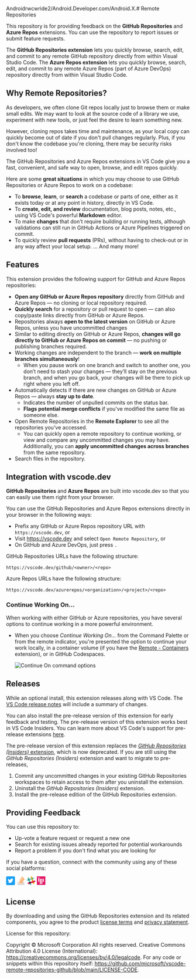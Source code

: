 Androidrwcwride2/Android.Developer.com/Android.X.# Remote Repositories

This repository is for providing feedback on the **GitHub Repositories** and **Azure Repos** extensions. You can use the repository to report issues or submit feature requests.

The **GitHub Repositories extension** lets you quickly browse, search, edit, and commit to any remote GitHub repository directly from within Visual Studio Code. The **Azure Repos extension** lets you quickly browse, search, edit, and commit to any remote Azure Repos (part of Azure DevOps) repository directly from within Visual Studio Code.

## Why Remote Repositories?

As developers, we often clone Git repos locally just to browse them or make small edits. We may want to look at the source code of a library we use, experiment with new tools, or just feel the desire to learn something new.

However, cloning repos takes time and maintenance, as your local copy can quickly become out of date if you don't pull changes regularly. Plus, if you don't know the codebase you're cloning, there may be security risks involved too!

The GitHub Repositories and Azure Repos extensions in VS Code give you a fast, convenient, and safe way to open, browse, and edit repos quickly.

Here are some **great situations** in which you may choose to use GitHub Repositories or Azure Repos to work on a codebase:

- To **browse**, **learn**, or **search** a codebase or parts of one, either as it exists today or at any point in history, directly in VS Code.
- To **create, edit, and review** documentation, blog posts, notes, etc., using VS Code's powerful **Markdown** editor.
- To make **changes** that don't require building or running tests, although validations can still run in GitHub Actions or Azure Pipelines triggered on commit.
- To quickly review **pull requests** (PRs), without having to check-out or in any way affect your local setup.
... And many more!

## Features

This extension provides the following support for GitHub and Azure Repos repositories:

- **Open any GitHub or Azure Repos repository** directly from GitHub and Azure Repos &mdash; no cloning or local repository required.
- **Quickly search** for a repository or pull request to open &mdash; can also copy/paste links directly from GitHub or Azure Repos.
- Repositories always **open to the latest version** on GitHub or Azure Repos, unless you have uncommitted changes
- Similar to editing directly on GitHub or Azure Repos, **changes will go directly to GitHub or Azure Repos on commit** &mdash; no pushing or publishing branches required.
- Working changes are independent to the branch &mdash; **work on multiple branches simultaneously**!
  - When you pause work on one branch and switch to another one, you don’t need to stash your changes &mdash; they’ll stay on the previous branch, and when you go back, your changes will be there to pick up right where you left off.
- Automatically detects if there are new changes on GitHub or Azure Repos &mdash; always **stay up to date**.
  - Indicates the number of unpulled commits on the status bar.
  - **Flags potential merge conflicts** if you've modified the same file as someone else.
- Open Remote Repositories in the **Remote Explorer** to see all the repositories you've accessed.
  - You can quickly open a remote repository to continue working, or view and compare any uncommitted changes you may have. Additionally, you can **apply uncommitted changes across branches** from the same repository.
- Search files in the repository.

## Integration with vscode.dev

**GitHub Repositories** and **Azure Repos** are built into vscode.dev so that you can easily use them right from your browser.

You can use the GitHub Repositories and Azure Repos extensions directly in your browser in the following ways:
- Prefix any GitHub or Azure Repos repository URL with `https://vscode.dev`, or
- Visit https://vscode.dev and select `Open Remote Repository`, or
- On GitHub and Azure DevOps, just press `.`

GitHub Repositories URLs have the following structure:

```
https://vscode.dev/github/<owner>/<repo>
```

Azure Repos URLs have the following structure:

```
https://vscode.dev/azurerepos/<organization>/<project>/<repo>
```

### Continue Working On...

When working with either GitHub or Azure repositories, you have several options to continue working in a more powerful environment.

- When you choose _Continue Working On..._ from the Command Palette or from the remote indicator, you're presented the option to continue your work locally, in a container volume (if you have the [Remote - Containers](https://marketplace.visualstudio.com/items?itemName=ms-vscode-remote.remote-containers) extension), or in GitHub Codespaces.

  ![Continue On command options](https://raw.githubusercontent.com/microsoft/vscode-remote-repositories-github/main/docs/continue-on.png)


## Releases

While an optional install, this extension releases along with VS Code. The [VS Code release notes](https://code.visualstudio.com/updates/) will include a summary of changes.

You can also install the pre-release version of this extension for early feedback and testing. The pre-release version of this extension works best in VS Code Insiders. You can learn more about VS Code's support for pre-release extensions [here](https://code.visualstudio.com/api/working-with-extensions/publishing-extension#prerelease-extensions). 

The pre-release version of this extension replaces the [_GitHub Repositories (Insiders)_ extension](https://marketplace.visualstudio.com/items?itemName=GitHub.remotehub-insiders), which is now deprecated. If you are still using the _GitHub Repositories (Insiders)_ extension and want to migrate to pre-releases,
1. Commit any uncommitted changes in your existing GitHub Repositories workspaces to retain access to them after you uninstall the extension.
2. Uninstall the _GitHub Repositories (Insiders)_ extension.
3. Install the pre-release edition of the GitHub Repositories extension.

## Providing Feedback

You can use this repository to:

- Up-vote a feature request or request a new one
- Search for existing issues already reported for potential workarounds
- Report a problem if you don't find what you are looking for

If you have a question, connect with the community using any of these social platforms:

[![Twitter](docs/Twitter_Social_Icon_24x24.png)](https://twitter.com/code) [![Stack Overflow](docs/so-image-24x24.png)](https://stackoverflow.com/questions/tagged/vscode) [![VS Code Dev Community Slack](docs/Slack_Mark-24x24.png)](https://aka.ms/vscode-dev-community) [![VS CodeGitter](docs/gitter-icon-24x24.png)](https://gitter.im/Microsoft/vscode)

## License

By downloading and using the GitHub Repositories extension and its related components, you agree to the product [license terms](https://marketplace.visualstudio.com/items/GitHub.remotehub/license) and [privacy statement](https://www.microsoft.com/en-us/privacystatement/EnterpriseDev/default.aspx).

License for this repository:

Copyright © Microsoft Corporation All rights reserved. 
Creative Commons Attribution 4.0 License (International): https://creativecommons.org/licenses/by/4.0/legalcode. 
For any code or snippets within this repository itself: https://github.com/microsoft/vscode-remote-repositories-github/blob/main/LICENSE-CODE. 

